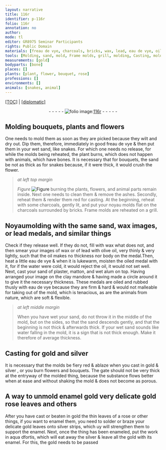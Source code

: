 ```yaml
---
layout: narrative
title: 116r
identifier: p-116r
folio: 116r
annotation: no
author:
mode: tl
editor: GR8975 Seminar Participants
rights: Public Domain
materials: [freau de vye, charcoals, bricks, wax, lead, eau de vye, oiled, water, oil, plaster, matton, alum, gold, silver, enamel, solder, silver strips, enameled, aqua dfortis]
tools: [Molding, sand, mold, Frame molds, grill, molding, Casting, molds]
measurements: [gold]
bodyparts: [bone]
places: []
plants: [plant, flower, bouquet, rose]
professions: []
environments: []
animals: [snakes, animal]
---
```


 <p><a href="{{ site.baseurl }}/translation/">[TOC]</a> | <a href="{{ site.baseurl }}/texts/p-116r_tc/" target="_blank">[diplomatic]</a></p><div class="folio" align="center">- - - - - <a href="http://gallica.bnf.fr/ark:/12148/btv1b10500001g/f237.image" target="_blank"><img src="https://cu-mkp.github.io/2017-workshop-edition/assets/photo-icon.png" alt="folio image: " style="display:inline-block; margin-bottom:-3px;"/>116r</a> - - - - - </div>  
  

## <span class="tl">Molding</span> bouquets, plants and flowers

 
 One needs to mold them as soon as they are picked because they wilt and dry out. Dip them, therefore, immediately in good <span class="m">freau de vye</span> & then put them in your wet <span class="tl">sand</span>, like <span class="al">snakes</span>. For which one needs no release, for while the <span class="tl">mold</span>s being reheated, the <span class="pa">plant</span> burns, which does not happen with animals, which have <span class="bp">bone</span>s. It is necessary that for bouquets, the sand be not as thick as for <span class="al">snakes</span> because, if it were thick, it would crush the <span class="pa">flower</span>. 
 
> *at left top margin*
> 
> 
>   
> *Figure*
> <a href="https://drive.google.com/open?id=0B9-oNrvWdlO5SEdPVDdsS2dEUmM" target="_blank"><img src="https://cu-mkp.github.io/GR8975-edition/assets/photo-icon.png" alt="Figure" style="display:inline-block; margin-bottom:-3px;"/></a>
 burning the <span class="pa">plant</span>s, <span class="pa">flower</span>s, and <span class="al">animal</span> parts remain inside. Next one needs to clean them & remove the ashes. Secondly, reheat them & render them red for casting. At the beginning, reheat with some charcoals, gently lit, and put your noyau <span class="tl">mold</span>s flat on the <span class="m">charcoals</span> surrounded by <span class="m">bricks</span>. <span class="tl"> Frame molds</span> are reheated on a <span class="tl">grill</span>. 
 
 
  

##  Noyau<span class="tl">molding</span> with the same sand, <span class="m">wax</span> images, or <span class="m">lead</span> medals, and similar things

 
Check if they release well. If they do not, fill with <span class="m">wax</span> what does not, and then smear your images of <span class="m">wax</span> or of <span class="m">lead</span> with olive oil, very thinly & very lightly, such that the oil makes no thickness nor body on the medal.Then, heat a little <span class="m">eau de vye</span> & when it is lukewarm, moisten the <span class="m">oiled</span> medal with it, for if the <span class="m">water</span> were cold, it would reject the <span class="m">oil</span>, it would not set well. Next, cast your sand of <span class="m">plaster</span>, <span class="m">matton</span>, and wet <span class="m">alum</span> on top. Having arranged your image on the clay mandore & having made a circle around it to give it the necessary thickness. These medals are <span class="m">oiled</span> and rubbed thusly with <span class="m">eau de vye</span> because they are firm & hard & would not malleable for taking out of the mold, which is tenacious, as are the animals from nature, which are soft & flexible.
 
> *at left middle margin*
> 
> 
>   When you have wet your sand, do not throw it in the middle of the <span class="tl">mold</span>, but on the sides, so that the sand descends gently, and that the beginning is not thick & afterwards thick. If your wet sand sounds like water falling in the mold, it is a sign that is not thick enough. Make it therefore of average thickness. 
 
 
  

## <span class="tl">Casting</span> for <span class="m">gold</span> and <span class="m">silver</span>

 
 It is necessary that the <span class="tl">molds</span> be fiery red & ablaze when you cast in <span class="m">gold</span> & <span class="m">silver</span> , or you burn <span class="pa">flower</span>s and <span class="pa">bouquet</span>s. The gate should not be very thick at the entryway of the molded thing, because the substance flows better when at ease and without shaking the mold & does not become as porous. 
 
 
  

## A way to <span class="del">unmold</span> <span class="m">enamel</span> <span class="ms"><span class="del">gold</span></span> very delicate <span class="m">gold</span> <span class="pa">rose</span> leaves and others

 
 After you have cast or beaten in <span class="m">gold</span> the thin leaves of a <span class="pa">rose</span> or other things, if you want to <span class="m">enamel</span> them, you need to <span class="m">solder</span> or braze your delicate <span class="m">gold</span> leaves onto <span class="m">silver strips</span>, which <span class="del">uy</span> will strengthen them to support the <span class="m">enamel</span>. Next, once the thing has been <span class="m">enameled</span>, put the work in <span class="m">aqua <span class="del">d</span>fortis</span>, which will eat away the <span class="m">silver</span> & leave all the <span class="m">gold</span> with its <span class="m">enamel</span>. For this, the <span class="m">gold</span> needs to be passed <span class="ill"></span> 
 
 